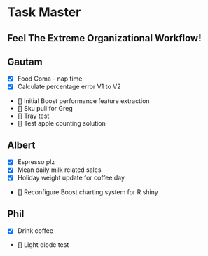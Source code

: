 
# Task Master
## Feel The Extreme Organizational Workflow!

## Gautam
- [x] Food Coma - nap time
- [x] Calculate percentage error V1 to V2
- [] Initial Boost performance feature extraction
- [] Sku pull for Greg
- [] Tray test
- [] Test apple counting solution  
  
## Albert
- [x] Espresso plz
- [x] Mean daily milk related sales
- [x] Holiday weight update for coffee day
- [] Reconfigure Boost charting system for R shiny
## Phil
- [x] Drink coffee
- [] Light diode test

